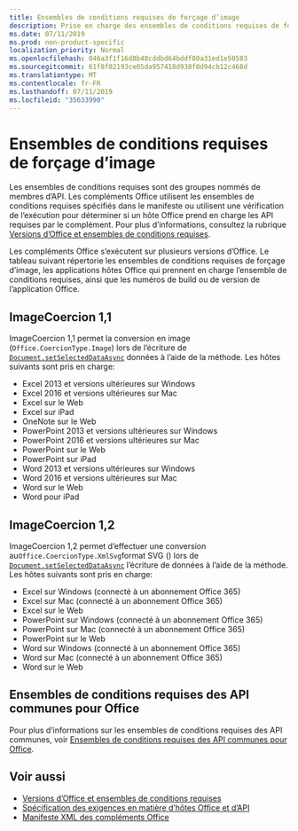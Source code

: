```yaml
---
title: Ensembles de conditions requises de forçage d’image
description: Prise en charge des ensembles de conditions requises de forçage d’image avec des compléments Office dans Excel, PowerPoint et Word.
ms.date: 07/11/2019
ms.prod: non-product-specific
localization_priority: Normal
ms.openlocfilehash: 046a3f1f16d8b48cddbd64bddf80a31ed1e50583
ms.sourcegitcommit: 61f8f02193ce05da957418d938f0d94cb12c468d
ms.translationtype: MT
ms.contentlocale: fr-FR
ms.lasthandoff: 07/11/2019
ms.locfileid: "35633990"
---
```

# <a name="image-coercion-requirement-sets"></a>Ensembles de conditions requises de forçage d’image

Les ensembles de conditions requises sont des groupes nommés de membres d’API. Les compléments Office utilisent les ensembles de conditions requises spécifiés dans le manifeste ou utilisent une vérification de l’exécution pour déterminer si un hôte Office prend en charge les API requises par le complément. Pour plus d’informations, consultez la rubrique [Versions d’Office et ensembles de conditions requises](/office/dev/add-ins/develop/office-versions-and-requirement-sets).

Les compléments Office s’exécutent sur plusieurs versions d’Office. Le tableau suivant répertorie les ensembles de conditions requises de forçage d’image, les applications hôtes Office qui prennent en charge l’ensemble de conditions requises, ainsi que les numéros de build ou de version de l’application Office.

## <a name="imagecoercion-11"></a>ImageCoercion 1,1

ImageCoercion 1,1 permet la conversion en image (`Office.CoercionType.Image`) lors de l’écriture de [`Document.setSelectedDataAsync`](/javascript/api/office/document#setselecteddataasync-data--options--callback-) données à l’aide de la méthode. Les hôtes suivants sont pris en charge:

- Excel 2013 et versions ultérieures sur Windows
- Excel 2016 et versions ultérieures sur Mac
- Excel sur le Web
- Excel sur iPad
- OneNote sur le Web
- PowerPoint 2013 et versions ultérieures sur Windows
- PowerPoint 2016 et versions ultérieures sur Mac
- PowerPoint sur le Web
- PowerPoint sur iPad
- Word 2013 et versions ultérieures sur Windows
- Word 2016 et versions ultérieures sur Mac
- Word sur le Web
- Word pour iPad

## <a name="imagecoercion-12"></a>ImageCoercion 1,2

ImageCoercion 1,2 permet d’effectuer une conversion au`Office.CoercionType.XmlSvg`format SVG () lors de [`Document.setSelectedDataAsync`](/javascript/api/office/document#setselecteddataasync-data--options--callback-) l’écriture de données à l’aide de la méthode. Les hôtes suivants sont pris en charge:

- Excel sur Windows (connecté à un abonnement Office 365)
- Excel sur Mac (connecté à un abonnement Office 365)
- Excel sur le Web
- PowerPoint sur Windows (connecté à un abonnement Office 365)
- PowerPoint sur Mac (connecté à un abonnement Office 365)
- PowerPoint sur le Web
- Word sur Windows (connecté à un abonnement Office 365)
- Word sur Mac (connecté à un abonnement Office 365)
- Word sur le Web

## <a name="office-common-api-requirement-sets"></a>Ensembles de conditions requises des API communes pour Office

Pour plus d’informations sur les ensembles de conditions requises des API communes, voir [Ensembles de conditions requises des API communes pour Office](office-add-in-requirement-sets.md).

## <a name="see-also"></a>Voir aussi

- [Versions d’Office et ensembles de conditions requises](/office/dev/add-ins/develop/office-versions-and-requirement-sets)
- [Spécification des exigences en matière d’hôtes Office et d’API](/office/dev/add-ins/develop/specify-office-hosts-and-api-requirements)
- [Manifeste XML des compléments Office](/office/dev/add-ins/develop/add-in-manifests)
